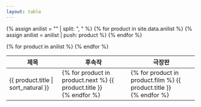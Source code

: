 ```yaml
---
layout: table
---
```



{% assign anilist = "" | split: ", " %}
{% for product in site.data.anilist %}
  {% assign anilist = anilist | push: product %}
{% endfor %}

<table>
  <thead>
    <tr>
      <th>제목</th>
      <th>후속작</th>
      <th>극장판</th>
    </tr>
  </thead>
  <tbody>
    {% for product in anilist %}
      <tr>
        <td>{{ product.title | sort_natural }}</td>
        <td>
          {% for product in product.next %}
            {{ product.title }}<br>
          {% endfor %}
        </td>
        <td>
          {% for product in product.film %}
            {{ product.title }}<br>
          {% endfor %}
        </td>
      </tr>
    {% endfor %}
  </tbody>
</table>
